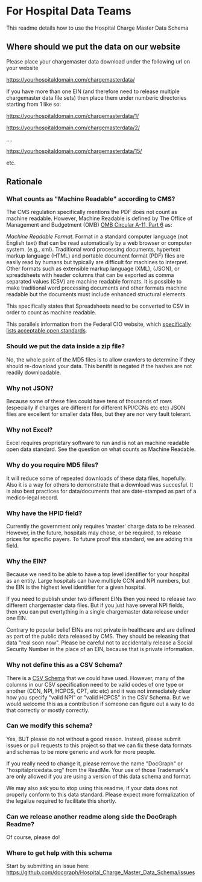 # For Hospital Data Teams

This readme details how to use the Hospital Charge Master Data Schema

## Where should we put the data on our website

Please place your chargemaster data download under the following url on your website

https://yourhospitaldomain.com/chargemasterdata/

If you have more than one EIN (and therefore need to release multiple chargemaster data file sets) then place them under numberic directories starting from 1 like so:

https://yourhospitaldomain.com/chargemasterdata/1/

https://yourhospitaldomain.com/chargemasterdata/2/

....

https://yourhospitaldomain.com/chargemasterdata/15/

etc.


## Rationale

### What counts as "Machine Readable" according to CMS?
The CMS regulation specifically mentions the PDF does not count as machine readable. However, Machine Readable is defined by The Office of Management and Budgetment (OMB) [OMB Circular A-11, Part 6](https://obamawhitehouse.archives.gov/sites/default/files/omb/assets/a11_current_year/s200.pdf) as:

*Machine Readable Format*. Format in a standard computer language (not English text) that can be read
automatically by a web browser or computer system. (e.g., xml). Traditional word processing documents,
hypertext markup language (HTML) and portable document format (PDF) files are easily read by humans
but typically are difficult for machines to interpret. Other formats such as extensible markup language
(XML), (JSON), or spreadsheets with header columns that can be exported as comma separated values
(CSV) are machine readable formats. It is possible to make traditional word processing documents and
other formats machine readable but the documents must include enhanced structural elements. 

This specifically states that Spreadsheets need to be converted to CSV in order to count as machine readable. 

This parallels information from the Federal CIO website, which [specifically lists acceptable open standards](https://project-open-data.cio.gov/open-standards/). 

### Should we put the data inside a zip file?

No, the whole point of the MD5 files is to allow crawlers to determine if they should re-download your data. This benifit is negated if the hashes are not readily downloadable. 

### Why not JSON?

Because some of these files could have tens of thousands of rows (especially if charges are different for different NPI/CCNs etc etc)
JSON files are excellent for smaller data files, but they are nor very fault tolerant. 

### Why not Excel?

Excel requires proprietary software to run and is not an machine readable open data standard. See the question on what counts as Machine Readable. 

### Why do you require MD5 files?

It will reduce some of repeated downloads of these data files, hopefully. 
Also it is a way for others to demonstrate that a download was succesful. 
It is also best practices for data/documents that are date-stamped as part of a medico-legal record. 

### Why have the HPID field?

Currently the government only requires 'master' charge data to be released. 
However, in the future, hospitals may chose, or be required, to release prices for specific payers. 
To future proof this standard, we are adding this field.

### Why the EIN?

Because we need to be able to have a top level identifier for your hospital as an entity. Large hospitals can have multiple CCN and NPI numbers, but the EIN is the highest level identifier for a given hospital.

If you need to publish under two different EINs then you need to release two different chargemaster data files. But if you just have several NPI fields, then you can put evertything in a single chargemaster data release under one EIN. 

Contrary to popular belief EINs are not private in healthcare and are defined as part of the public data released by CMS. They should be releasing that data "real soon now". Please be careful not to accidentally release a Social Security Number in the place of an EIN, because that is private information.  

### Why not define this as a CSV Schema?

There is a [CSV Schema](http://digital-preservation.github.io/csv-schema/csv-schema-1.1.html) that we could have used. However, many of the columns in our CSV specification need to be valid codes of one type or another (CCN, NPI, HCPCS, CPT, etc etc) and it was not immediately clear how you specify "valid NPI" or "valid HCPCS" in the CSV Schema. But we would welcome this as a contribution if someone can figure out a way to do that correctly or mostly correctly.

### Can we modify this schema?

Yes, BUT please do not without a good reason. Instead, please submit issues or pull requests to this project so that we can fix these data formats and schemas to be more generic and work for more people. 

If you really need to change it, please remove the name "DocGraph" or "hospitalpricedata.org" from the ReadMe.
Your use of those Trademark's are only allowed if you are using a version of this data schema and format.

We may also ask you to stop using this readme, if your data does not properly conform to this data standard. 
Please expect more formalization of the legalize required to facilitate this shortly. 

### Can we release another readme along side the DocGraph Readme?

Of course, please do!


### Where to get help with this schema

Start by submitting an issue here: https://github.com/docgraph/Hospital_Charge_Master_Data_Schema/issues
